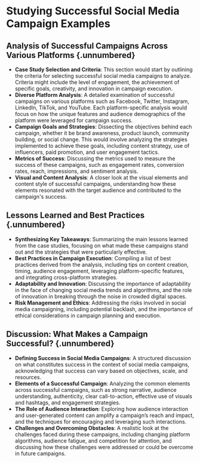 # Studying Successful Social Media Campaign Examples

## Analysis of Successful Campaigns Across Various Platforms {.unnumbered}
- **Case Study Selection and Criteria**: This section would start by outlining the criteria for selecting successful social media campaigns to analyze. Criteria might include the level of engagement, the achievement of specific goals, creativity, and innovation in campaign execution.
- **Diverse Platform Analysis**: A detailed examination of successful campaigns on various platforms such as Facebook, Twitter, Instagram, LinkedIn, TikTok, and YouTube. Each platform-specific analysis would focus on how the unique features and audience demographics of the platform were leveraged for campaign success.
- **Campaign Goals and Strategies**: Dissecting the objectives behind each campaign, whether it be brand awareness, product launch, community building, or social change. This would involve analyzing the strategies implemented to achieve these goals, including content strategy, use of influencers, paid promotion, and user engagement tactics.
- **Metrics of Success**: Discussing the metrics used to measure the success of these campaigns, such as engagement rates, conversion rates, reach, impressions, and sentiment analysis.
- **Visual and Content Analysis**: A closer look at the visual elements and content style of successful campaigns, understanding how these elements resonated with the target audience and contributed to the campaign's success.

## Lessons Learned and Best Practices {.unnumbered}
- **Synthesizing Key Takeaways**: Summarizing the main lessons learned from the case studies, focusing on what made these campaigns stand out and the strategies that were particularly effective.
- **Best Practices in Campaign Execution**: Compiling a list of best practices derived from the analysis, including tips on content creation, timing, audience engagement, leveraging platform-specific features, and integrating cross-platform strategies.
- **Adaptability and Innovation**: Discussing the importance of adaptability in the face of changing social media trends and algorithms, and the role of innovation in breaking through the noise in crowded digital spaces.
- **Risk Management and Ethics**: Addressing the risks involved in social media campaigning, including potential backlash, and the importance of ethical considerations in campaign planning and execution.

## Discussion: What Makes a Campaign Successful? {.unnumbered}
- **Defining Success in Social Media Campaigns**: A structured discussion on what constitutes success in the context of social media campaigns, acknowledging that success can vary based on objectives, scale, and resources.
- **Elements of a Successful Campaign**: Analyzing the common elements across successful campaigns, such as strong narrative, audience understanding, authenticity, clear call-to-action, effective use of visuals and hashtags, and engagement strategies.
- **The Role of Audience Interaction**: Exploring how audience interaction and user-generated content can amplify a campaign’s reach and impact, and the techniques for encouraging and leveraging such interactions.
- **Challenges and Overcoming Obstacles**: A realistic look at the challenges faced during these campaigns, including changing platform algorithms, audience fatigue, and competition for attention, and discussing how these challenges were addressed or could be overcome in future campaigns.
